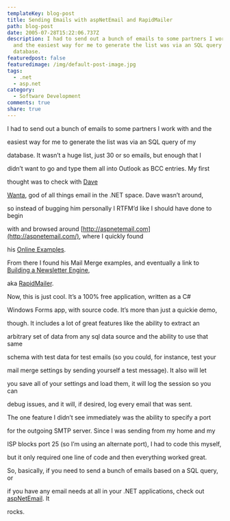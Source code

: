 ```yaml
---
templateKey: blog-post
title: Sending Emails with aspNetEmail and RapidMailer
path: blog-post
date: 2005-07-28T15:22:06.737Z
description: I had to send out a bunch of emails to some partners I work with
  and the easiest way for me to generate the list was via an SQL query of my
  database.
featuredpost: false
featuredimage: /img/default-post-image.jpg
tags:
  - .net
  - asp.net
category:
  - Software Development
comments: true
share: true
---
```

<!--StartFragment-->

I had to send out a bunch of emails to some partners I work with and the

easiest way for me to generate the list was via an SQL query of my

database. It wasn’t a huge list, just 30 or so emails, but enough that I

didn’t want to go and type them all into Outlook as BCC entries. My first

thought was to check with [Dave](http://weblogs.asp.net/dwanta)

[](http://weblogs.asp.net/dwanta)

[Wanta](http://weblogs.asp.net/dwanta), god of all things email in the .NET space. Dave wasn’t around,

so instead of bugging him personally I RTFM’d like I should have done to begin

with and browsed around [http://aspnetemail.com](http://aspnetemail.com/), where I quickly found

his [Online Examples](http://www.aspnetemail.com/examples.aspx).

From there I found his Mail Merge examples, and eventually a link to [Building a Newsletter Engine](http://www.aspnetemail.com/rapidmailer),

aka [RapidMailer](http://www.aspnetemail.com/rapidmailer).

Now, this is just cool. It’s a 100% free application, written as a C#

Windows Forms app, with source code. It’s more than just a quickie demo,

though. It includes a lot of great features like the ability to extract an

arbitrary set of data from any sql data source and the ability to use that same

schema with test data for test emails (so you could, for instance, test your

mail merge settings by sending yourself a test message). It also will let

you save all of your settings and load them, it will log the session so you can

debug issues, and it will, if desired, log every email that was sent.

The one feature I didn’t see immediately was the ability to specify a port

for the outgoing SMTP server. Since I was sending from my home and my

ISP blocks port 25 (so I’m using an alternate port), I had to code this myself,

but it only required one line of code and then everything worked great.

So, basically, if you need to send a bunch of emails based on a SQL query, or

if you have any email needs at all in your .NET applications, check out [aspNetEmail](http://aspnetemail.com/). It

rocks.

<!--EndFragment-->